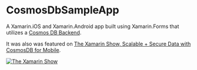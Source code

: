 # CosmosDbSampleApp

A Xamarin.iOS and Xamarin.Android app built using Xamarin.Forms that utilizes a [Cosmos DB Backend](https://docs.microsoft.com/azure/cosmos-db/mobile-apps-with-xamarin?WT.mc_id=mobile-0000-bramin).

It was also was featured on [The Xamarin Show, Scalable + Secure Data with CosmosDB for Mobile](https://channel9.msdn.com/Shows/XamarinShow/Scalable--Service-Data-with-CosmosDB-for-Mobile?WT.mc_id=mobile-0000-bramin).

[![The Xamarin Show](https://user-images.githubusercontent.com/13558917/57717092-4b471180-762f-11e9-9ee7-a5e9b66bb389.png)](https://channel9.msdn.com/Shows/XamarinShow/Scalable--Service-Data-with-CosmosDB-for-Mobile?WT.mc_id=mobile-0000-bramin)
